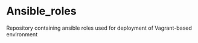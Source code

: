 # Ansible_roles
Repository containing ansible roles used for deployment of Vagrant-based environment
